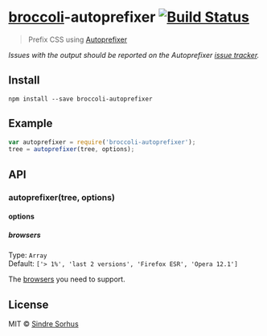 # [broccoli](https://github.com/joliss/broccoli)-autoprefixer [![Build Status](https://travis-ci.org/sindresorhus/broccoli-autoprefixer.png?branch=master)](https://travis-ci.org/sindresorhus/broccoli-autoprefixer)

> Prefix CSS using [Autoprefixer](https://github.com/ai/autoprefixer)

*Issues with the output should be reported on the Autoprefixer [issue tracker](https://github.com/ai/autoprefixer/issues).*


## Install

```
npm install --save broccoli-autoprefixer
```


## Example

```js
var autoprefixer = require('broccoli-autoprefixer');
tree = autoprefixer(tree, options);
```


## API

### autoprefixer(tree, options)

#### options

##### browsers

Type: `Array`  
Default: `['> 1%', 'last 2 versions', 'Firefox ESR', 'Opera 12.1']`

The [browsers](https://github.com/ai/autoprefixer#browsers) you need to support.


## License

MIT © [Sindre Sorhus](http://sindresorhus.com)
